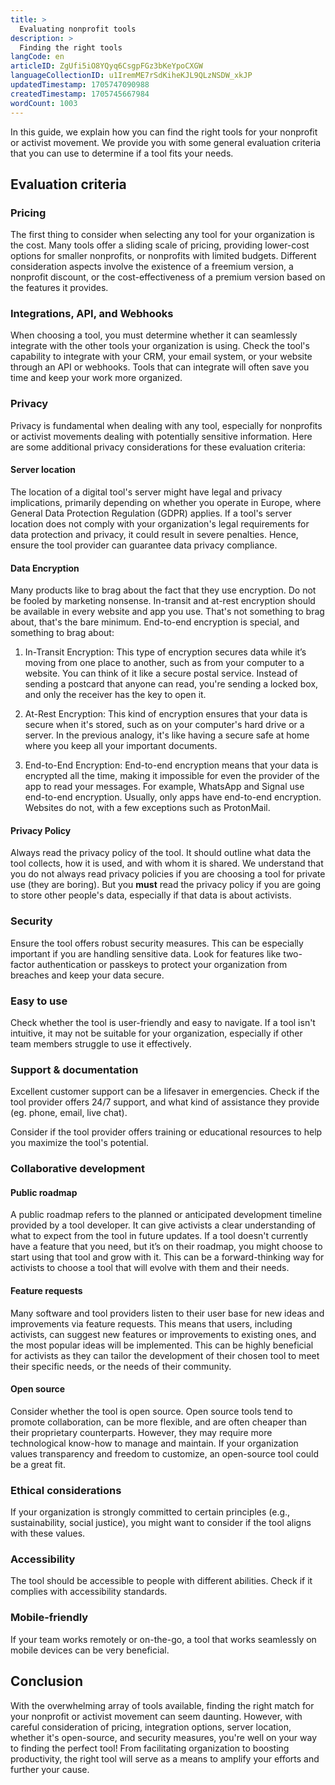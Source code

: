 ```yaml
---
title: >
  Evaluating nonprofit tools
description: >
  Finding the right tools
langCode: en
articleID: ZgUfi5iO8YQyq6CsgpFGz3bKeYpoCXGW
languageCollectionID: u1IremME7rSdKiheKJL9QLzNSDW_xkJP
updatedTimestamp: 1705747090988
createdTimestamp: 1705745667984
wordCount: 1003
---
```


In this guide, we explain how you can find the right tools for your nonprofit or activist movement. We provide you with some general evaluation criteria that you can use to determine if a tool fits your needs.

## Evaluation criteria

### Pricing

The first thing to consider when selecting any tool for your organization is the cost. Many tools offer a sliding scale of pricing, providing lower-cost options for smaller nonprofits, or nonprofits with limited budgets. Different consideration aspects involve the existence of a freemium version, a nonprofit discount, or the cost-effectiveness of a premium version based on the features it provides.

### Integrations, API, and Webhooks

When choosing a tool, you must determine whether it can seamlessly integrate with the other tools your organization is using. Check the tool's capability to integrate with your CRM, your email system, or your website through an API or webhooks. Tools that can integrate will often save you time and keep your work more organized.

### Privacy

Privacy is fundamental when dealing with any tool, especially for nonprofits or activist movements dealing with potentially sensitive information. Here are some additional privacy considerations for these evaluation criteria:

#### Server location

The location of a digital tool's server might have legal and privacy implications, primarily depending on whether you operate in Europe, where General Data Protection Regulation (GDPR) applies. If a tool's server location does not comply with your organization's legal requirements for data protection and privacy, it could result in severe penalties. Hence, ensure the tool provider can guarantee data privacy compliance.

#### Data Encryption

Many products like to brag about the fact that they use encryption. Do not be fooled by marketing nonsense. In-transit and at-rest encryption should be available in every website and app you use. That's not something to brag about, that's the bare minimum. End-to-end encryption is special, and something to brag about:

1.  In-Transit Encryption: This type of encryption secures data while it’s moving from one place to another, such as from your computer to a website. You can think of it like a secure postal service. Instead of sending a postcard that anyone can read, you're sending a locked box, and only the receiver has the key to open it.
    
2.  At-Rest Encryption: This kind of encryption ensures that your data is secure when it's stored, such as on your computer's hard drive or a server. In the previous analogy, it's like having a secure safe at home where you keep all your important documents.
    
3.  End-to-End Encryption: End-to-end encryption means that your data is encrypted all the time, making it impossible for even the provider of the app to read your messages. For example, WhatsApp and Signal use end-to-end encryption. Usually, only apps have end-to-end encryption. Websites do not, with a few exceptions such as ProtonMail.
    

#### Privacy Policy

Always read the privacy policy of the tool. It should outline what data the tool collects, how it is used, and with whom it is shared. We understand that you do not always read privacy policies if you are choosing a tool for private use (they are boring). But you **must** read the privacy policy if you are going to store other people's data, especially if that data is about activists.

### Security

Ensure the tool offers robust security measures. This can be especially important if you are handling sensitive data. Look for features like two-factor authentication or passkeys to protect your organization from breaches and keep your data secure.

### Easy to use

Check whether the tool is user-friendly and easy to navigate. If a tool isn't intuitive, it may not be suitable for your organization, especially if other team members struggle to use it effectively.

### Support & documentation

Excellent customer support can be a lifesaver in emergencies. Check if the tool provider offers 24/7 support, and what kind of assistance they provide (eg. phone, email, live chat).

Consider if the tool provider offers training or educational resources to help you maximize the tool's potential.

### Collaborative development

#### Public roadmap

A public roadmap refers to the planned or anticipated development timeline provided by a tool developer. It can give activists a clear understanding of what to expect from the tool in future updates. If a tool doesn't currently have a feature that you need, but it’s on their roadmap, you might choose to start using that tool and grow with it. This can be a forward-thinking way for activists to choose a tool that will evolve with them and their needs.

#### Feature requests

Many software and tool providers listen to their user base for new ideas and improvements via feature requests. This means that users, including activists, can suggest new features or improvements to existing ones, and the most popular ideas will be implemented. This can be highly beneficial for activists as they can tailor the development of their chosen tool to meet their specific needs, or the needs of their community.

#### Open source

Consider whether the tool is open source. Open source tools tend to promote collaboration, can be more flexible, and are often cheaper than their proprietary counterparts. However, they may require more technological know-how to manage and maintain. If your organization values transparency and freedom to customize, an open-source tool could be a great fit.

### Ethical considerations

If your organization is strongly committed to certain principles (e.g., sustainability, social justice), you might want to consider if the tool aligns with these values.

### Accessibility

The tool should be accessible to people with different abilities. Check if it complies with accessibility standards.

### Mobile-friendly

If your team works remotely or on-the-go, a tool that works seamlessly on mobile devices can be very beneficial.

## Conclusion

With the overwhelming array of tools available, finding the right match for your nonprofit or activist movement can seem daunting. However, with careful consideration of pricing, integration options, server location, whether it's open-source, and security measures, you're well on your way to finding the perfect tool! From facilitating organization to boosting productivity, the right tool will serve as a means to amplify your efforts and further your cause.
